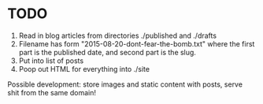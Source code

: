 TODO
====

1. Read in blog articles from directories ./published and ./drafts
2. Filename has form "2015-08-20-dont-fear-the-bomb.txt" where the first part
   is the published date, and second part is the slug.
3. Put into list of posts
4. Poop out HTML for everything into ./site

Possible development: store images and static content with posts, serve shit
from the same domain!
